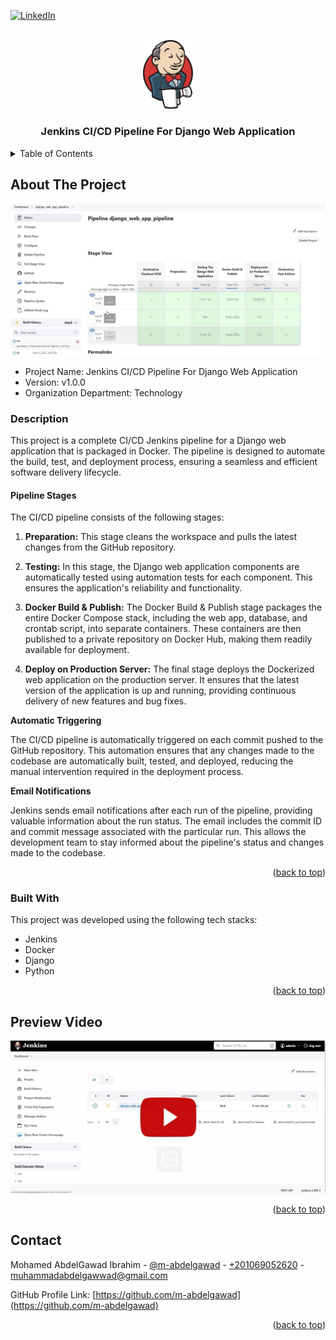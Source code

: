 <!-- PROJECT SHIELDS -->
<!--
*** I'm using markdown "reference style" links for readability.
*** Reference links are enclosed in brackets [ ] instead of parentheses ( ).
*** See the bottom of this document for the declaration of the reference variables
*** for contributors-url, forks-url, etc. This is an optional, concise syntax you may use.
*** https://www.markdownguide.org/basic-syntax/#reference-style-links
-->

<a name="readme-top"></a>

[![LinkedIn][linkedin-shield]][linkedin-url]



<!-- PROJECT LOGO -->
<br />
<div align="center">
    <img src="readme_files/logo.png" alt="Logo" width="80" >

  <h3 align="center">Jenkins CI/CD Pipeline For Django Web Application</h3>

</div>



<!-- TABLE OF CONTENTS -->
<details>
  <summary>Table of Contents</summary>
  <ol>
    <li><a href="#about-the-project">About The Project</a></li>
    <li><a href="#preview-video">Preview Video</a></li>
    <li><a href="#contact">Contact</a></li>
  </ol>
</details>

<!-- ABOUT THE PROJECT -->
## About The Project

<img src="readme_files/cover.jpg" alt="Cover Image">

* Project Name: Jenkins CI/CD Pipeline For Django Web Application
* Version: v1.0.0
* Organization Department: Technology

### Description

This project is a complete CI/CD Jenkins pipeline for a Django web 
application that is packaged in Docker. 
The pipeline is designed to automate the build, test, 
and deployment process, ensuring a seamless and efficient 
software delivery lifecycle.

#### Pipeline Stages
The CI/CD pipeline consists of the following stages:

1. **Preparation:** This stage cleans the workspace and pulls the latest 
changes from the GitHub repository.

2. **Testing:** In this stage, the Django web application components are 
automatically tested using automation tests for each component. 
This ensures the application's reliability and functionality.

3. **Docker Build & Publish:**
The Docker Build & Publish stage packages the entire Docker Compose stack, 
including the web app, database, and crontab script, into separate containers. 
These containers are then published to a private repository on Docker Hub, 
making them readily available for deployment.

4. **Deploy on Production Server:** The final stage deploys the Dockerized 
web application on the production server. It ensures that the latest 
version of the application is up and running, providing continuous 
delivery of new features and bug fixes.

**Automatic Triggering**

The CI/CD pipeline is automatically triggered on each commit pushed to the 
GitHub repository. This automation ensures that any changes made to 
the codebase are automatically built, tested, and deployed, reducing 
the manual intervention required in the deployment process.

**Email Notifications**

Jenkins sends email notifications after each run of the pipeline, 
providing valuable information about the run status. The email includes 
the commit ID and commit message associated with the particular run. 
This allows the development team to stay informed about the pipeline's 
status and changes made to the codebase.

<p align="right">(<a href="#readme-top">back to top</a>)</p>

### Built With

This project was developed using the following tech stacks:

* Jenkins
* Docker
* Django
* Python

<p align="right">(<a href="#readme-top">back to top</a>)</p>

<!-- Preview Video -->
## Preview Video
[![Click Me](readme_files/video_cover.jpg)](https://youtu.be/xA9XW3lgm90)
<p align="right">(<a href="#readme-top">back to top</a>)</p>

<!-- CONTACT -->
## Contact

Mohamed AbdelGawad Ibrahim - [@m-abdelgawad](https://www.linkedin.com/in/m-abdelgawad/) - <a href="tel:+201069052620">+201069052620</a> - muhammadabdelgawwad@gmail.com

GitHub Profile Link: [https://github.com/m-abdelgawad](https://github.com/m-abdelgawad)

<p align="right">(<a href="#readme-top">back to top</a>)</p>


<!-- MARKDOWN LINKS & IMAGES -->
<!-- https://www.markdownguide.org/basic-syntax/#reference-style-links -->
[linkedin-shield]: https://img.shields.io/badge/-LinkedIn-black.svg?style=for-the-badge&logo=linkedin&colorB=555
[linkedin-url]: https://www.linkedin.com/in/m-abdelgawad/

